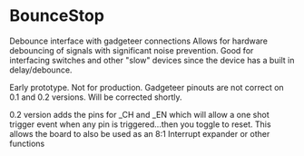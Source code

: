 # BounceStop
Debounce interface with gadgeteer connections
Allows for hardware debouncing of signals with significant noise prevention.  Good for interfacing switches and other "slow" devices since the device has a built in delay/debounce.

Early prototype.  Not for production. Gadgeteer pinouts are not correct on 0.1 and 0.2 versions.  Will be corrected shortly.


0.2 version adds the pins for _CH and _EN which will allow a one shot trigger event when any pin is triggered...then you toggle to reset.  This allows the board to also be used as an 8:1 Interrupt expander or other functions
